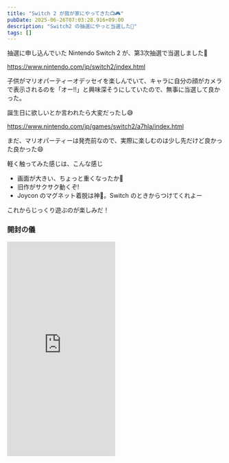 ```yaml
---
title: "Switch 2 が我が家にやってきた📺🎮"
pubDate: 2025-06-26T07:03:28.916+09:00
description: "Switch2 の抽選にやっと当選した🎉"
tags: []
---
```


抽選に申し込んでいた Nintendo Switch 2 が、第3次抽選で当選しました🎉

https://www.nintendo.com/jp/switch2/index.html

子供がマリオパーティーオデッセイを楽しんでいて、キャラに自分の顔がカメラで表示されるのを「オー!!」と興味深そうにしていたので、無事に当選して良かった。

誕生日に欲しいとか言われたら大変だったし😅

https://www.nintendo.com/jp/games/switch2/a7hla/index.html

まだ、マリオパーティーは発売前なので、実際に楽しむのは少し先だけど良かった良かった😄

軽く触ってみた感じは、こんな感じ
 - 画面が大きい、ちょっと重くなったか🤔
 - 旧作がサクサク動くぞ!
 - Joycon のマグネット着脱は神👼。Switch のときからつけてくれよー

これからじっくり遊ぶのが楽しみだ！

### 開封の儀

<iframe src="https://www.instagram.com/p/DLSZzhZvpy7/embed" width="50%" height="500" frameborder="0" scrolling="no" allowtransparency="true"></iframe>
